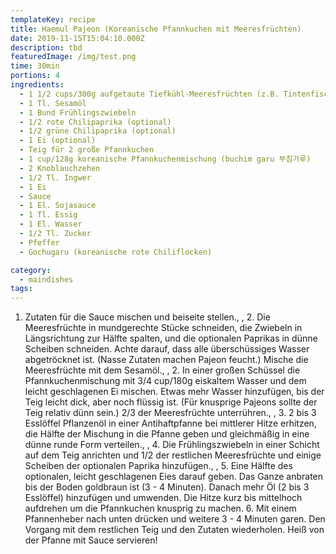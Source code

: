 ```yaml
---
templateKey: recipe
title: Haemul Pajeon (Koreanische Pfannkuchen mit Meeresfrüchten)
date: 2019-11-15T15:04:10.000Z
description: tbd
featuredImage: /img/test.png
time: 30min
portions: 4
ingredients:
  - 1 1/2 cups/300g aufgetaute Tiefkühl-Meeresfrüchten (z.B. Tintenfisch/Garnele/Muscheln/Austern/usw.)
  - 1 Tl. Sesamöl
  - 1 Bund Frühlingszwiebeln
  - 1/2 rote Chilipaprika (optional)
  - 1/2 grüne Chilipaprika (optional)
  - 1 Ei (optional)
  - Teig für 2 große Pfannkuchen
  - 1 cup/128g koreanische Pfannkuchenmischung (buchim garu 부침가루)
  - 2 Knoblauchzehen
  - 1/2 Tl. Ingwer
  - 1 Ei
  - Sauce
  - 1 El. Sojasauce
  - 1 Tl. Essig
  - 1 El. Wasser
  - 1/2 Tl. Zucker
  - Pfeffer
  - Gochugaru (koreanische rote Chiliflocken)

category:
  - maindishes
tags:
---
```


1. Zutaten für die Sauce mischen und beiseite stellen., , 2. Die Meeresfrüchte in mundgerechte Stücke schneiden, die Zwiebeln in Längsrichtung zur Hälfte spalten, und die optionalen Paprikas in dünne Scheiben schneiden. Achte darauf, dass alle überschüssiges Wasser abgetröcknet ist. (Nasse Zutaten machen Pajeon feucht.) Mische die Meeresfrüchte mit dem Sesamöl., , 2. In einer großen Schüssel die Pfannkuchenmischung mit 3/4 cup/180g eiskaltem Wasser und dem leicht geschlagenen Ei mischen. Etwas mehr Wasser hinzufügen, bis der Teig leicht dick, aber noch flüssig ist. (Für knusprige Pajeons sollte der Teig relativ dünn sein.) 2/3 der Meeresfrüchte unterrühren., , 3. 2 bis 3 Esslöffel Pflanzenöl in einer Antihaftpfanne bei mittlerer Hitze erhitzen, die Hälfte der Mischung in die Pfanne geben und gleichmäßig in eine dünne runde Form verteilen., , 4. Die Frühlingszwiebeln in einer Schicht auf dem Teig anrichten und 1/2 der restlichen Meeresfrüchte und einige Scheiben der optionalen Paprika hinzufügen., , 5. Eine Hälfte des optionalen, leicht geschlagenen Eies darauf geben. Das Ganze anbraten bis der Boden goldbraun ist (3 - 4 Minuten). Danach mehr Öl (2 bis 3 Esslöffel) hinzufügen und umwenden. Die Hitze kurz bis mittelhoch aufdrehen um die Pfannkuchen knusprig zu machen. 6. Mit einem Pfannenheber nach unten drücken und weitere 3 - 4 Minuten garen. Den Vorgang mit dem restlichen Teig und den Zutaten wiederholen. Heiß von der Pfanne mit Sauce servieren!
